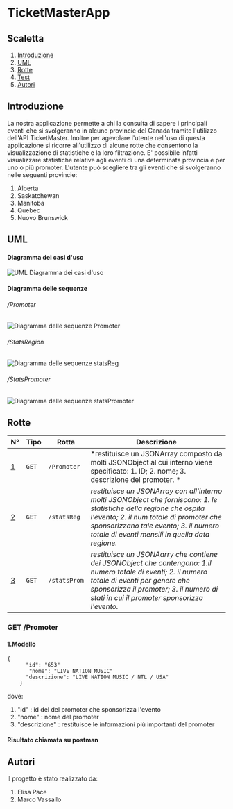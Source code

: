 # TicketMasterApp

## Scaletta
1. [Introduzione](#Introduzione)
2. [UML](#UML)
3. [Rotte](#Rotte)
4. [Test](#Test)
5. [Autori](#Autori)

## Introduzione
La nostra applicazione permette a chi la consulta di sapere i principali eventi che si svolgeranno in alcune provincie del Canada tramite l'utilizzo dell'API TicketMaster.
Inoltre per agevolare l'utente nell'uso di questa applicazione si ricorre all'utilizzo di alcune rotte che consentono la visualizzazione di statistiche e la loro filtrazione.
E' possibile infatti visualizzare statistiche relative agli eventi di una determinata provincia e per uno o più promoter.
L'utente può scegliere tra gli eventi che si svolgeranno nelle seguenti provincie:
1. Alberta
2. Saskatchewan
3. Manitoba
4. Quebec
5. Nuovo Brunswick

## UML
#### Diagramma dei casi d'uso
![UML Diagramma dei casi d'uso](https://user-images.githubusercontent.com/77582844/107976917-989da300-6fba-11eb-931b-a115e03b0430.PNG)

#### Diagramma delle sequenze
###### /Promoter
![Diagramma delle sequenze Promoter](https://user-images.githubusercontent.com/77582844/107984222-c1786500-6fc7-11eb-9a53-2391aa6521f3.PNG)

###### /StatsRegion
![Diagramma delle sequenze statsReg](https://user-images.githubusercontent.com/77582844/108043947-f88b5c80-7041-11eb-8a6f-85c11e561fb1.PNG)

###### /StatsPromoter
![Diagramma delle sequenze statsPromoter](https://user-images.githubusercontent.com/77582844/108044217-47d18d00-7042-11eb-86bc-cb22962121e5.PNG)

## Rotte
N° | Tipo | Rotta | Descrizione
----- | ------------ | -------------------- | ----------------------
[1](#1) | ` GET ` | `/Promoter` | *restituisce un JSONArray composto da molti JSONObject al cui interno viene specificato: 1. ID; 2. nome; 3. descrizione del promoter. *
[2](#2) | ` GET ` | `/statsReg` | *restituisce un JSONArray con all'interno molti JSONObject che forniscono: 1. le statistiche della regione che ospita l'evento; 2. il num totale di promoter che sponsorizzano tale evento; 3. il numero totale di eventi mensili in quella data regione.*
[3](#3) | ` GET ` | `/statsProm` | *restituisce un JSONAarry che contiene dei JSONObject che contengono: 1.il numero totale di eventi; 2. il numero totale di eventi per genere che sponsorizza il promoter; 3. il numero di stati in cui il promoter sponsorizza l'evento.*

### GET /Promoter
#### 1.Modello
```
{
      "id": "653"
       "nome": "LIVE NATION MUSIC"
      "descrizione": "LIVE NATION MUSIC / NTL / USA"
    } 
```
dove:
1. "id" : id del del promoter che sponsorizza l'evento
2. "nome" : nome del promoter
3. "descrizione" : restituisce le informazioni più importanti del promoter

#### Risultato chiamata su postman

## Autori
Il progetto è stato realizzato da:
1. Elisa Pace
2. Marco Vassallo

